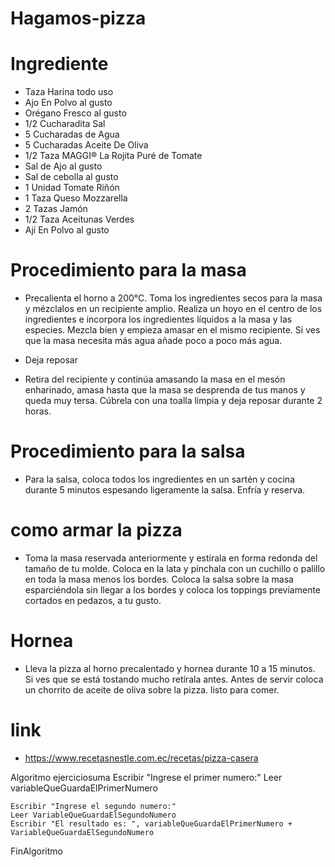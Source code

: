 # Hagamos-pizza
# Ingrediente
* Taza Harina todo uso 
* Ajo En Polvo al gusto
* Orégano Fresco al gusto
*  1/2 Cucharadita Sal
*  5 Cucharadas de Agua
*  5 Cucharadas Aceite De Oliva
*  1/2 Taza MAGGI® La Rojita Puré de Tomate
* Sal de Ajo al gusto
* Sal de cebolla al gusto
* 1 Unidad Tomate Riñón
* 1 Taza Queso Mozzarella
* 2 Tazas Jamón
* 1/2 Taza Aceitunas Verdes
* Ají En Polvo al gusto

# Procedimiento para la masa
* Precalienta el horno a 200°C. Toma los ingredientes secos para la masa y mézclalos en un recipiente amplio. Realiza un hoyo en el centro de los  ingredientes e incorpora los ingredientes líquidos a la masa y las especies. Mezcla bien y empieza amasar en el mismo recipiente. Si ves que la masa necesita más agua añade poco a poco más agua.
  
  
 * Deja reposar
 * Retira del recipiente y continúa amasando la masa en el mesón enharinado, amasa hasta que la masa se desprenda de tus manos y queda muy tersa. Cúbrela con una toalla limpia y deja reposar durante 2 horas.
  
  
 # Procedimiento para la salsa 
 * Para la salsa, coloca todos los ingredientes en un sartén y cocina durante 5 minutos espesando ligeramente la salsa. Enfría y reserva.
  
  
# como armar la pizza 
* Toma la masa reservada anteriormente y estírala en forma redonda del tamaño de tu molde. Coloca en la lata y pínchala con un cuchillo o palillo en toda la masa menos los bordes. Coloca la salsa sobre la masa esparciéndola sin llegar a los bordes y coloca los toppings previamente cortados en pedazos, a tu gusto.


# Hornea
* Lleva la pizza al horno precalentado y hornea durante 10 a 15 minutos. Si ves que se está tostando mucho retírala antes. Antes de servir coloca un chorrito de aceite de oliva sobre la pizza.
 listo para comer. 
 
 # link
 
 * https://www.recetasnestle.com.ec/recetas/pizza-casera

Algoritmo ejerciciosuma 
	Escribir "Ingrese el primer numero:"
	Leer variableQueGuardaElPrimerNumero
	
	Escribir "Ingrese el segundo numero:"
	Leer VariableQueGuardaElSegundoNumero
	Escribir "El resultado es: ", variableQueGuardaElPrimerNumero + VariableQueGuardaElSegundoNumero
	
FinAlgoritmo
